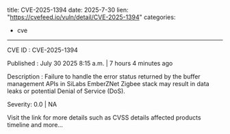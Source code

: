  
title: CVE-2025-1394
date: 2025-7-30
lien: "https://cvefeed.io/vuln/detail/CVE-2025-1394"
categories:
  - cve
---

CVE ID : CVE-2025-1394

Published :  July 30
2025
8:15 a.m. | 7 hours
4 minutes ago

Description : Failure to handle the error status returned by the buffer management APIs in SiLabs EmberZNet Zigbee stack may result in data leaks or potential Denial of Service (DoS).

Severity: 0.0 | NA

Visit the link for more details
such as CVSS details
affected products
timeline
and more...

